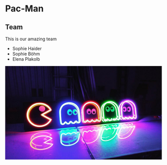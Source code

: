 # Pac-Man

## Team

This is our amazing team

* Sophie Haider
* Sophie Böhm
* Elena Plakolb

![Pac-Man](pacman.jpg)